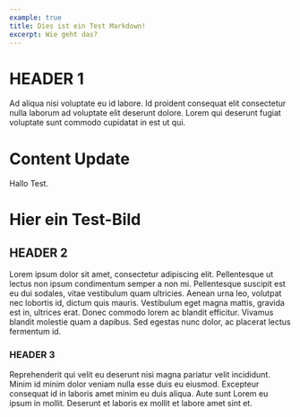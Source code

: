 ```yaml
---
example: true
title: Dies ist ein Test Markdown!
excerpt: Wie geht das?
---
```


# HEADER 1

Ad aliqua nisi voluptate eu id labore. Id proident consequat elit consectetur nulla laborum ad voluptate elit deserunt dolore. Lorem qui deserunt fugiat voluptate sunt commodo cupidatat in est ut qui.

# Content Update

Hallo Test.

# Hier ein Test-Bild

<blog-image src='katze.jpg' width='100'></blog-image>

## HEADER 2
 
Lorem ipsum dolor sit amet, consectetur adipiscing elit. Pellentesque ut lectus non ipsum condimentum semper a non mi. Pellentesque suscipit est eu dui sodales, vitae vestibulum quam ultricies. Aenean urna leo, volutpat nec lobortis id, dictum quis mauris. Vestibulum eget magna mattis, gravida est in, ultrices erat. Donec commodo lorem ac blandit efficitur. Vivamus blandit molestie quam a dapibus. Sed egestas nunc dolor, ac placerat lectus fermentum id.

### HEADER 3

Reprehenderit qui velit eu deserunt nisi magna pariatur velit incididunt. Minim id minim dolor veniam nulla esse duis eu eiusmod. Excepteur consequat id in laboris amet minim eu duis aliqua. Aute sunt Lorem eu ipsum in mollit. Deserunt et laboris ex mollit et labore amet sint et.
